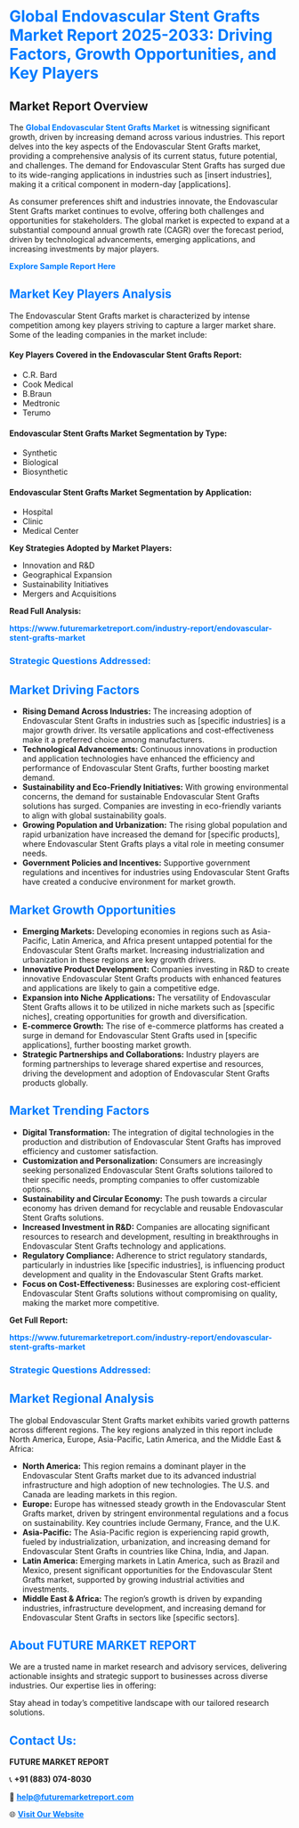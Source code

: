 <h1 style="color: #007BFF;">Global Endovascular Stent Grafts Market Report 2025-2033: Driving Factors, Growth Opportunities, and Key Players</h1>

<section id="overview">
<h2>Market Report Overview</h2>
<p>The <a href="https://www.futuremarketreport.com/industry-report/endovascular-stent-grafts-market" style="color: #007BFF; text-decoration: none;"><strong>Global Endovascular Stent Grafts Market</strong></a> is witnessing significant growth, driven by increasing demand across various industries. This report delves into the key aspects of the Endovascular Stent Grafts market, providing a comprehensive analysis of its current status, future potential, and challenges. The demand for Endovascular Stent Grafts has surged due to its wide-ranging applications in industries such as [insert industries], making it a critical component in modern-day [applications].</p>
<p>As consumer preferences shift and industries innovate, the Endovascular Stent Grafts market continues to evolve, offering both challenges and opportunities for stakeholders. The global market is expected to expand at a substantial compound annual growth rate (CAGR) over the forecast period, driven by technological advancements, emerging applications, and increasing investments by major players.</p>
</section>

<section id="overview">
<p><a href="https://www.futuremarketreport.com/request-sample/reportId=86566" style="color: #007BFF; text-decoration: none;"><strong>Explore Sample Report Here</strong></a></p>
</section>

<section id="key-players">
<h2 style="color: #007BFF;">Market Key Players Analysis</h2>
<p>The Endovascular Stent Grafts market is characterized by intense competition among key players striving to capture a larger market share. Some of the leading companies in the market include:</p>
<h4>Key Players Covered in the Endovascular Stent Grafts Report:</h4>
<ul><li>C.R. Bard</li><li>Cook Medical</li><li>B.Braun</li><li>Medtronic</li><li>Terumo</li></ul>
<h4>Endovascular Stent Grafts Market Segmentation by Type:</h4>
<ul><li>Synthetic</li><li>Biological</li><li>Biosynthetic</li></ul>

<h4>Endovascular Stent Grafts Market Segmentation by Application:</h4>
<ul><li>Hospital</li><li>Clinic</li><li>Medical Center</li></ul>
<p><strong>Key Strategies Adopted by Market Players:</strong></p>
<ul>
<li>Innovation and R&D</li>
<li>Geographical Expansion</li>
<li>Sustainability Initiatives</li>
<li>Mergers and Acquisitions</li>
</ul>
</section>

<section>
<p><strong>Read Full Analysis: </strong></p><a href="https://www.futuremarketreport.com/industry-report/endovascular-stent-grafts-market" style="color: #007BFF; text-decoration: none;"><strong>https://www.futuremarketreport.com/industry-report/endovascular-stent-grafts-market</strong></a>
<h3 style="color: #007BFF;">Strategic Questions Addressed:</h3>
</section>

<section id="driving-factors">
<h2 style="color: #007BFF;">Market Driving Factors</h2>
<ul>
<li><strong>Rising Demand Across Industries:</strong> The increasing adoption of Endovascular Stent Grafts in industries such as [specific industries] is a major growth driver. Its versatile applications and cost-effectiveness make it a preferred choice among manufacturers.</li>
<li><strong>Technological Advancements:</strong> Continuous innovations in production and application technologies have enhanced the efficiency and performance of Endovascular Stent Grafts, further boosting market demand.</li>
<li><strong>Sustainability and Eco-Friendly Initiatives:</strong> With growing environmental concerns, the demand for sustainable Endovascular Stent Grafts solutions has surged. Companies are investing in eco-friendly variants to align with global sustainability goals.</li>
<li><strong>Growing Population and Urbanization:</strong> The rising global population and rapid urbanization have increased the demand for [specific products], where Endovascular Stent Grafts plays a vital role in meeting consumer needs.</li>
<li><strong>Government Policies and Incentives:</strong> Supportive government regulations and incentives for industries using Endovascular Stent Grafts have created a conducive environment for market growth.</li>
</ul>
</section>

<section id="growth-opportunities">
<h2 style="color: #007BFF;">Market Growth Opportunities</h2>
<ul>
<li><strong>Emerging Markets:</strong> Developing economies in regions such as Asia-Pacific, Latin America, and Africa present untapped potential for the Endovascular Stent Grafts market. Increasing industrialization and urbanization in these regions are key growth drivers.</li>
<li><strong>Innovative Product Development:</strong> Companies investing in R&D to create innovative Endovascular Stent Grafts products with enhanced features and applications are likely to gain a competitive edge.</li>
<li><strong>Expansion into Niche Applications:</strong> The versatility of Endovascular Stent Grafts allows it to be utilized in niche markets such as [specific niches], creating opportunities for growth and diversification.</li>
<li><strong>E-commerce Growth:</strong> The rise of e-commerce platforms has created a surge in demand for Endovascular Stent Grafts used in [specific applications], further boosting market growth.</li>
<li><strong>Strategic Partnerships and Collaborations:</strong> Industry players are forming partnerships to leverage shared expertise and resources, driving the development and adoption of Endovascular Stent Grafts products globally.</li>
</ul>
</section>

<section id="trending-factors">
<h2 style="color: #007BFF;">Market Trending Factors</h2>
<ul>
<li><strong>Digital Transformation:</strong> The integration of digital technologies in the production and distribution of Endovascular Stent Grafts has improved efficiency and customer satisfaction.</li>
<li><strong>Customization and Personalization:</strong> Consumers are increasingly seeking personalized Endovascular Stent Grafts solutions tailored to their specific needs, prompting companies to offer customizable options.</li>
<li><strong>Sustainability and Circular Economy:</strong> The push towards a circular economy has driven demand for recyclable and reusable Endovascular Stent Grafts solutions.</li>
<li><strong>Increased Investment in R&D:</strong> Companies are allocating significant resources to research and development, resulting in breakthroughs in Endovascular Stent Grafts technology and applications.</li>
<li><strong>Regulatory Compliance:</strong> Adherence to strict regulatory standards, particularly in industries like [specific industries], is influencing product development and quality in the Endovascular Stent Grafts market.</li>
<li><strong>Focus on Cost-Effectiveness:</strong> Businesses are exploring cost-efficient Endovascular Stent Grafts solutions without compromising on quality, making the market more competitive.</li>
</ul>
</section>

<section>
<p><strong>Get Full Report: </strong></p><a href="https://www.futuremarketreport.com/industry-report/endovascular-stent-grafts-market" style="color: #007BFF; text-decoration: none;"><strong>https://www.futuremarketreport.com/industry-report/endovascular-stent-grafts-market</strong></a>
<h3 style="color: #007BFF;">Strategic Questions Addressed:</h3>
</section>


<section id="regional-analysis">
<h2 style="color: #007BFF;">Market Regional Analysis</h2>
<p>The global Endovascular Stent Grafts market exhibits varied growth patterns across different regions. The key regions analyzed in this report include North America, Europe, Asia-Pacific, Latin America, and the Middle East & Africa:</p>
<ul>
<li><strong>North America:</strong> This region remains a dominant player in the Endovascular Stent Grafts market due to its advanced industrial infrastructure and high adoption of new technologies. The U.S. and Canada are leading markets in this region.</li>
<li><strong>Europe:</strong> Europe has witnessed steady growth in the Endovascular Stent Grafts market, driven by stringent environmental regulations and a focus on sustainability. Key countries include Germany, France, and the U.K.</li>
<li><strong>Asia-Pacific:</strong> The Asia-Pacific region is experiencing rapid growth, fueled by industrialization, urbanization, and increasing demand for Endovascular Stent Grafts in countries like China, India, and Japan.</li>
<li><strong>Latin America:</strong> Emerging markets in Latin America, such as Brazil and Mexico, present significant opportunities for the Endovascular Stent Grafts market, supported by growing industrial activities and investments.</li>
<li><strong>Middle East & Africa:</strong> The region’s growth is driven by expanding industries, infrastructure development, and increasing demand for Endovascular Stent Grafts in sectors like [specific sectors].</li>
</ul>
</section>

<footer>
<h2 style="color: #007BFF;">About FUTURE MARKET REPORT</h2>
<p>We are a trusted name in market research and advisory services, delivering actionable insights and strategic support to businesses across diverse industries. Our expertise lies in offering:</p>

<p>Stay ahead in today’s competitive landscape with our tailored research solutions.</p>

<h2 style="color: #007BFF;">Contact Us:</h2>
<p><strong>FUTURE MARKET REPORT</strong></p>
<p>📞 <strong>+91 (883) 074-8030</strong></p>
<p>📧 <strong><a href="mailto:help@futuremarketreport.com" style="color: #007BFF;">help@futuremarketreport.com</a></strong></p>
<p>🌐 <strong><a href="https://www.futuremarketreport.com/" style="color: #007BFF;">Visit Our Website</a></strong></p>
</footer>